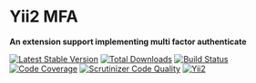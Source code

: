 # Yii2 MFA

**An extension support implementing multi factor authenticate**

[![Latest Stable Version](https://poser.pugx.org/vxm/yii2-mfa/v/stable)](https://packagist.org/packages/vxm/yii2-mfa)
[![Total Downloads](https://poser.pugx.org/vxm/yii2-mfa/downloads)](https://packagist.org/packages/vxm/yii2-mfa)
[![Build Status](https://travis-ci.org/vuongxuongminh/yii2-mfa.svg?branch=master)](https://travis-ci.org/vuongxuongminh/yii2-mfa)
[![Code Coverage](https://scrutinizer-ci.com/g/vuongxuongminh/yii2-mfa/badges/coverage.png?b=master)](https://scrutinizer-ci.com/g/vuongxuongminh/yii2-mfa/?branch=master)
[![Scrutinizer Code Quality](https://scrutinizer-ci.com/g/vuongxuongminh/yii2-mfa/badges/quality-score.png?b=master)](https://scrutinizer-ci.com/g/vuongxuongminh/yii2-mfa/?branch=master)
[![Yii2](https://img.shields.io/badge/Powered_by-Yii_Framework-green.svg?style=flat)](http://www.yiiframework.com/)
